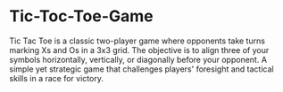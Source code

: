 # Tic-Toc-Toe-Game
 Tic Tac Toe is a classic two-player game where opponents take turns marking Xs and Os in a 3x3 grid. The objective is to align three of your symbols horizontally, vertically, or diagonally before your opponent. A simple yet strategic game that challenges players' foresight and tactical skills in a race for victory.

